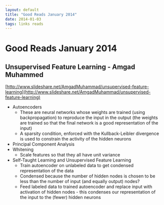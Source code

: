 ```yaml
---
layout: default
title: "Good Reads January 2014"
date: 2014-01-03
tags: links reads
---
```


# Good Reads January 2014

## Unsupervised Feature Learning - Amgad Muhammed

[http://www.slideshare.net/AmgadMuhammad/unsupervised-feature-learning](http://www.slideshare.net/AmgadMuhammad/unsupervised-feature-learning)

- Autoencoders
    - These are neural networks whose weights are trained (using backpropagation)
      to reproduce the input in the output (the weights are trained so that the
      final network is a good representation of the input)
    - A sparsity condition, enforced with the Kullback-Leibler divergence is
      used to constrain the activity of the hidden neurons
- Principal Component Analysis
- Whitening
    - Scale features so that they all have unit variance
- Self-Taught Learning and Unsupervised Feature Learning
    - Train autoencoder on unlabeled data to get condensed representation of
      the data
    - Condensed because the number of hidden nodes is chosen to be less than
      the number of input (and equally output) nodes?
    - Feed labeled data to trained autoencoder and replace input with
      activation of hidden nodes - this condenses our 
      representation of the input
      to the (fewer) hidden neurons
